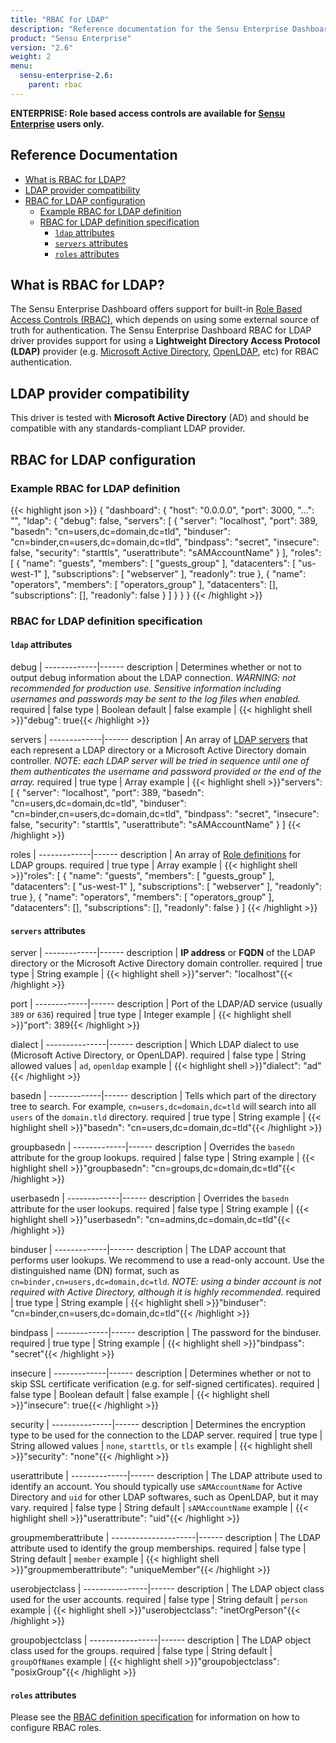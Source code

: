 ```yaml
---
title: "RBAC for LDAP"
description: "Reference documentation for the Sensu Enterprise Dashboard Role Based Access Controls (RBAC) for LDAP"
product: "Sensu Enterprise"
version: "2.6"
weight: 2
menu:
  sensu-enterprise-2.6:
    parent: rbac
---
```

**ENTERPRISE: Role based access controls are available for [Sensu Enterprise][5]
users only.**

## Reference Documentation

- [What is RBAC for LDAP?](#what-is-rbac-for-ldap)
- [LDAP provider compatibility](#ldap-provider-compatibility)
- [RBAC for LDAP configuration](#rbac-for-ldap-configuration)
  - [Example RBAC for LDAP definition](#example-rbac-for-ldap-definition)
  - [RBAC for LDAP definition specification](#rbac-for-ldap-definition-specification)
    - [`ldap` attributes](#ldap-attributes)
    - [`servers` attributes](#servers-attributes)
    - [`roles` attributes](#roles-attributes)

## What is RBAC for LDAP?

The Sensu Enterprise Dashboard offers support for built-in [Role Based Access
Controls (RBAC)][0], which depends on using some external source of truth for
authentication. The Sensu Enterprise Dashboard RBAC for LDAP driver provides
support for using a **Lightweight Directory Access Protocol (LDAP)** provider
(e.g. [Microsoft Active Directory][1], [OpenLDAP][2], etc) for RBAC
authentication.

## LDAP provider compatibility

This driver is tested with **Microsoft Active Directory** (AD) and should be
compatible with any standards-compliant LDAP provider.

## RBAC for LDAP configuration

### Example RBAC for LDAP definition

{{< highlight json >}}
{
  "dashboard": {
    "host": "0.0.0.0",
    "port": 3000,
    "...": "",
    "ldap": {
      "debug": false,
      "servers": [
        {
          "server": "localhost",
          "port": 389,
          "basedn": "cn=users,dc=domain,dc=tld",
          "binduser": "cn=binder,cn=users,dc=domain,dc=tld",
          "bindpass": "secret",
          "insecure": false,
          "security": "starttls",
          "userattribute": "sAMAccountName"
        }
      ],
      "roles": [
        {
          "name": "guests",
          "members": [
            "guests_group"
          ],
          "datacenters": [
            "us-west-1"
          ],
          "subscriptions": [
            "webserver"
          ],
          "readonly": true
        },
        {
          "name": "operators",
          "members": [
            "operators_group"
          ],
          "datacenters": [],
          "subscriptions": [],
          "readonly": false
        }
      ]
    }
  }
}
{{< /highlight >}}

### RBAC for LDAP definition specification

#### `ldap` attributes

debug        | 
-------------|------
description  | Determines whether or not to output debug information about the LDAP connection. _WARNING: not recommended for production use. Sensitive information including usernames and passwords may be sent to the log files when enabled._
required     | false
type         | Boolean
default      | false
example      | {{< highlight shell >}}"debug": true{{< /highlight >}}

servers      | 
-------------|------
description  | An array of [LDAP servers][6] that each represent a LDAP directory or a Microsoft Active Directory domain controller. _NOTE: each LDAP server will be tried in sequence until one of them authenticates the username and password provided or the end of the array._
required     | true
type         | Array
example      | {{< highlight shell >}}"servers": [
  {
    "server": "localhost",
    "port": 389,
    "basedn": "cn=users,dc=domain,dc=tld",
    "binduser": "cn=binder,cn=users,dc=domain,dc=tld",
    "bindpass": "secret",
    "insecure": false,
    "security": "starttls",
    "userattribute": "sAMAccountName"
  }
]
{{< /highlight >}}

roles        | 
-------------|------
description  | An array of [Role definitions][3] for LDAP groups.
required     | true
type         | Array
example      | {{< highlight shell >}}"roles": [
  {
    "name": "guests",
    "members": [
      "guests_group"
    ],
    "datacenters": [
      "us-west-1"
    ],
    "subscriptions": [
      "webserver"
    ],
    "readonly": true
  },
  {
    "name": "operators",
    "members": [
      "operators_group"
    ],
    "datacenters": [],
    "subscriptions": [],
    "readonly": false
  }
]
{{< /highlight >}}

#### `servers` attributes

server       | 
-------------|------
description  | **IP address** or **FQDN** of the LDAP directory or the Microsoft Active Directory domain controller.
required     | true
type         | String
example      | {{< highlight shell >}}"server": "localhost"{{< /highlight >}}

port         | 
-------------|------
description  | Port of the LDAP/AD service (usually `389` or `636`)
required     | true
type         | Integer
example      | {{< highlight shell >}}"port": 389{{< /highlight >}}

dialect        | 
---------------|------
description    | Which LDAP dialect to use (Microsoft Active Directory, or OpenLDAP).
required       | false
type           | String
allowed values | `ad`, `openldap`
example        | {{< highlight shell >}}"dialect": "ad"{{< /highlight >}}

basedn       | 
-------------|------
description  | Tells which part of the directory tree to search. For example, `cn=users,dc=domain,dc=tld` will search into all `users` of the `domain.tld` directory.
required     | true
type         | String
example      | {{< highlight shell >}}"basedn": "cn=users,dc=domain,dc=tld"{{< /highlight >}}

groupbasedn  | 
-------------|------
description  | Overrides the `basedn` attribute for the group lookups.
required     | false
type         | String
example      | {{< highlight shell >}}"groupbasedn": "cn=groups,dc=domain,dc=tld"{{< /highlight >}}

userbasedn   | 
-------------|------
description  | Overrides the `basedn` attribute for the user lookups.
required     | false
type         | String
example      | {{< highlight shell >}}"userbasedn": "cn=admins,dc=domain,dc=tld"{{< /highlight >}}

binduser     | 
-------------|------
description  | The LDAP account that performs user lookups. We recommend to use a read-only account. Use the distinguished name (DN) format, such as `cn=binder,cn=users,dc=domain,dc=tld`. _NOTE: using a binder account is not required with Active Directory, although it is highly recommended._
required     | true
type         | String
example      | {{< highlight shell >}}"binduser": "cn=binder,cn=users,dc=domain,dc=tld"{{< /highlight >}}

bindpass     | 
-------------|------
description  | The password for the binduser.
required     | true
type         | String
example      | {{< highlight shell >}}"bindpass": "secret"{{< /highlight >}}

insecure     | 
-------------|------
description  | Determines whether or not to skip SSL certificate verification (e.g. for self-signed certificates).
required     | false
type         | Boolean
default      | false
example      | {{< highlight shell >}}"insecure": true{{< /highlight >}}

security       | 
---------------|------
description    | Determines the encryption type to be used for the connection to the LDAP server.
required       | true
type           | String
allowed values | `none`, `starttls`, or `tls`
example        | {{< highlight shell >}}"security": "none"{{< /highlight >}}

userattribute | 
--------------|------
description   | The LDAP attribute used to identify an account. You should typically use `sAMAccountName` for Active Directory and `uid` for other LDAP softwares, such as OpenLDAP, but it may vary.
required      | false
type          | String
default       | `sAMAccountName`
example       | {{< highlight shell >}}"userattribute": "uid"{{< /highlight >}}

groupmemberattribute | 
---------------------|------
description          | The LDAP attribute used to identify the group memberships.
required             | false
type                 | String
default              | `member`
example              | {{< highlight shell >}}"groupmemberattribute": "uniqueMember"{{< /highlight >}}

userobjectclass | 
----------------|------
description     | The LDAP object class used for the user accounts.
required        | false
type            | String
default         | `person`
example         | {{< highlight shell >}}"userobjectclass": "inetOrgPerson"{{< /highlight >}}

groupobjectclass | 
-----------------|------
description      | The LDAP object class used for the groups.
required         | false
type             | String
default          | `groupOfNames`
example          | {{< highlight shell >}}"groupobjectclass": "posixGroup"{{< /highlight >}}

#### `roles` attributes

Please see the [RBAC definition specification][4] for information on how to
configure RBAC roles.

[?]:  #
[0]:  ../overview
[1]:  https://msdn.microsoft.com/en-us/library/aa362244(v=vs.85).aspx
[2]:  http://www.openldap.org/
[3]:  #roles-attributes
[4]:  ../overview#roles-attributes
[5]:  /sensu-enterprise
[6]:  #servers-attributes
